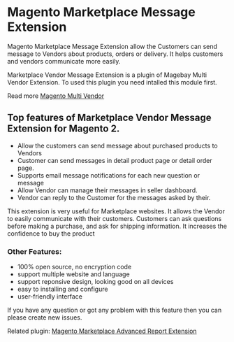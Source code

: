# Magento Marketplace Message Extension
Magento Marketplace Message Extension allow the Customers can send message to Vendors about products, orders or delivery. It helps customers and vendors communicate more easily.

Marketplace Vendor Message Extension is a plugin of Magebay Multi Vendor Extension. To used this plugin you need intalled this module first. 

Read more [Magento Multi Vendor](https://www.magebay.com/magento-multi-vendor-marketplace-extension)

## Top features of Marketplace Vendor Message Extension for Magento 2.
- Allow the customers can send message about purchased products to Vendors
- Customer can send messages in detail product page or detail order page.
- Supports email message notifications for each new question or message
- Allow Vendor can manage their messages in seller dashboard.
- Vendor can reply to the Customer for the messages asked by their.

This extension is very useful for Marketplace websites. It allows the Vendor to easily communicate with their customers. Customers can ask questions before making a purchase, and ask for shipping information. It increases the confidence to buy the product

### Other Features:
- 100% open source, no encryption code
- support multiple website and language
- support reponsive design, looking good on all devices
- easy to installing and configure
- user-friendly interface

If you have any question or got any problem with this feature then you can please create new issues.

Related plugin: [Magento Marketplace Advanced Report Extension](https://github.com/magebaycom/magento-marketplace-advanced-report-extension)
